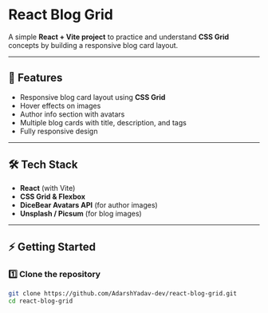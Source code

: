 # React Blog Grid

A simple **React + Vite project** to practice and understand **CSS Grid** concepts by building a responsive blog card layout.


---

## 🚀 Features

- Responsive blog card layout using **CSS Grid**
- Hover effects on images
- Author info section with avatars
- Multiple blog cards with title, description, and tags
- Fully responsive design

---

## 🛠️ Tech Stack

- **React** (with Vite)
- **CSS Grid & Flexbox**
- **DiceBear Avatars API** (for author images)
- **Unsplash / Picsum** (for blog images)

---


## ⚡ Getting Started

### 1️⃣ Clone the repository
```bash
git clone https://github.com/AdarshYadav-dev/react-blog-grid.git
cd react-blog-grid






